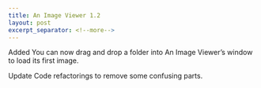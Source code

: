 ```yaml
---
title: An Image Viewer 1.2
layout: post
excerpt_separator: <!--more-->
---
```


<span class="tag">Added</span> You can now drag and drop a folder into An Image Viewer’s window to load its first image.

<span class="tag">Update</span> Code refactorings to remove some confusing parts.

<!--more-->
